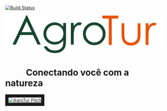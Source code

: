 [![Build Status](https://travis-ci.org/your/repo.svg?branch=master)](https://travis-ci.org/AlanaTenorio/Agrotur)

![AgroTur](https://github.com/AlanaTenorio/Agrotur/blob/master/Wiki/Imagens/AgroTurTexto.png?raw=true)

# &nbsp;&nbsp;&nbsp;&nbsp;&nbsp;&nbsp;&nbsp;&nbsp;&nbsp;&nbsp;Conectando você com a natureza

<a href="http://www.youtube.com/watch?feature=player_embedded&v=2JfccRBJkBU" target="_blank"><img src="https://github.com/AlanaTenorio/Agrotur/blob/master/Wiki/Imagens/Neg%C3%B3cio/YouTube%20Tumbnail.png?raw=true" 
alt="AgroTur Pitch" width="640" height="480" border="10" /></a>
